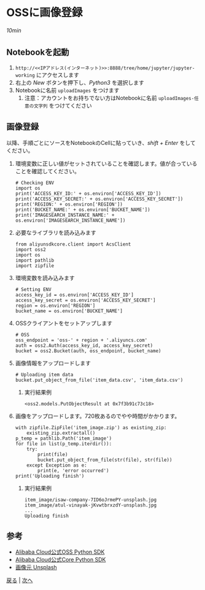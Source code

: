 # OSSに画像登録
###### 10min

## Notebookを起動
1. `http://<<IPアドレス(インターネット)>>:8888/tree/home/jupyter/jupyter-working` にアクセスします
1. 右上の *New* ボタンを押下し、*Python3* を選択します
1. Notebookに名前 `uploadImages` をつけます
    1. 注意：アカウントをお持ちでない方はNotebookに名前 `uploadImages-任意の文字列` をつけてください

## 画像登録
以降、手順ごとにソースをNotebookのCellに貼っていき、*shift + Enter* をしてください。
1. 環境変数に正しい値がセットされていることを確認します。値が合っていることを確認してください。
    ```
    # Checking ENV
    import os
    print('ACCESS_KEY_ID:' + os.environ['ACCESS_KEY_ID'])
    print('ACCESS_KEY_SECRET:' + os.environ['ACCESS_KEY_SECRET'])
    print('REGION:' + os.environ['REGION'])
    print('BUCKET_NAME:' + os.environ['BUCKET_NAME'])
    print('IMAGESEARCH_INSTANCE_NAME:' + os.environ['IMAGESEARCH_INSTANCE_NAME'])
    ```
1. 必要なライブラリを読み込みます
    ```
    from aliyunsdkcore.client import AcsClient
    import oss2
    import os
    import pathlib
    import zipfile
    ```
1. 環境変数を読み込みます
    ```
    # Setting ENV
    access_key_id = os.environ['ACCESS_KEY_ID']
    access_key_secret = os.environ['ACCESS_KEY_SECRET']
    region = os.environ['REGION']
    bucket_name = os.environ['BUCKET_NAME']
    ```
1. OSSクライアントをセットアップします
    ```
    # OSS
    oss_endpoint = 'oss-' + region + '.aliyuncs.com'
    auth = oss2.Auth(access_key_id, access_key_secret)
    bucket = oss2.Bucket(auth, oss_endpoint, bucket_name)
    ```
1. 画像情報をアップロードします
    ```
    # Uploading item data
    bucket.put_object_from_file('item_data.csv', 'item_data.csv')
    ```
    1. 実行結果例
        ```
        <oss2.models.PutObjectResult at 0x7f3b91c73c18>
        ```
1. 画像をアップロードします。720枚あるのでやや時間がかかります。
    ```
    with zipfile.ZipFile('item_image.zip') as existing_zip:
        existing_zip.extractall()
    p_temp = pathlib.Path('item_image')
    for file in list(p_temp.iterdir()):
        try:
            print(file)
            bucket.put_object_from_file(str(file), str(file))
        except Exception as e:
            print(e, 'error occurred')
    print('Uploading finish')
    ```
    1. 実行結果例
        ```
        item_image/isaw-company-7ID6oJrmePY-unsplash.jpg
        item_image/atul-vinayak-jKvwtbrxzdY-unsplash.jpg
        ...
        Uploading finish
        ```

## 参考
- [Alibaba Cloud公式OSS Python SDK](https://github.com/aliyun/aliyun-oss-python-sdk)
- [Alibaba Cloud公式Core Python SDK](https://github.com/aliyun/aliyun-openapi-python-sdk/tree/master/aliyun-python-sdk-core)
- [画像元 Unsplash](https://unsplash.com/)

[戻る](Step6.md) | [次へ](Step8.md)
